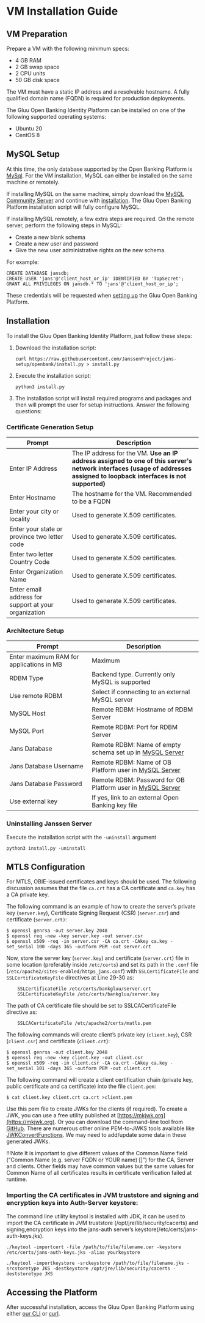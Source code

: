 # VM Installation Guide

## VM Preparation

Prepare a VM with the following minimum specs:

- 4 GB RAM
- 2 GB swap space
- 2 CPU units
- 50 GB disk space

The VM must have a static IP address and a resolvable hostname. A fully qualified domain name (FQDN) is required for production deployments.

The Gluu Open Banking Identity Platform can be installed on one of the following supported operating systems:

- Ubuntu 20
- CentOS 8

## MySQL Setup

At this time, the only database supported by the Open Banking Platform is [MySql](https://www.mysql.com/). For the VM installation, MySQL can either be installed on the same machine or remotely.

If installing MySQL on the same machine, simply download the [MySQL Community Server](https://dev.mysql.com/downloads/mysql/) and continue with [installation](#installation). The Gluu Open Banking Platform installation script will fully configure MySQL.

If installing MySQL remotely, a few extra steps are required. On the remote server, perform the following steps in MySQL:

- Create a new blank schema
- Create a new user and password
- Give the new user administrative rights on the new schema.

For example:

```
CREATE DATABASE jansdb;
CREATE USER 'jans'@'client_host_or_ip' IDENTIFIED BY 'TopSecret';
GRANT ALL PRIVILEGES ON jansdb.* TO 'jans'@'client_host_or_ip';
```

These credentials will be requested when [setting up](#architecture-setup) the Gluu Open Banking Platform.

## Installation 

To install the Gluu Open Banking Identity Platform, just follow these steps:

1. Download the installation script:

    `curl https://raw.githubusercontent.com/JanssenProject/jans-setup/openbank/install.py > install.py`

1. Execute the installation script:

    `python3 install.py`

1. The installation script will install required programs and packages and then will prompt the user for setup instructions. Answer the following questions:

### Certificate Generation Setup

| Prompt | Description |
| ------ | ----------- |
| Enter IP Address | The IP address for the VM. **Use an IP address assigned to one of this server's network interfaces (usage of addresses assigned to loopback interfaces is not supported)** |
| Enter Hostname | The hostname for the VM. Recommended to be a FQDN |
| Enter your city or locality | Used to generate X.509 certificates. |
| Enter your state or province two letter code | Used to generate X.509 certificates. |
| Enter two letter Country Code | Used to generate X.509 certificates. |
| Enter Organization Name | Used to generate X.509 certificates. |
| Enter email address for support at your organization | Used to generate X.509 certificates.|

### Architecture Setup

| Prompt | Description |
| ---- | --------- |
| Enter maximum RAM for applications in MB | Maximum  |
| RDBM Type | Backend type. Currently only MySQL is supported |
| Use remote RDBM | Select if connecting to an external MySQL server |
| MySQL Host | Remote RDBM: Hostname of RDBM Server | 
| MySQL Port | Remote RDBM: Port for RDBM Server |
| Jans Database | Remote RDBM: Name of empty schema set up in [MySQL Server](#mysql-setup) |
| Jans Database Username | Remote RDBM: Name of OB Platform user in [MySQL Server](#mysql-setup) |
| Jans Database Password | Remote RDBM: Password for OB Platform user in [MySQL Server](#mysql-setup) |
| Use external key | If yes, link to an external Open Banking key file |

### Uninstalling Janssen Server

Execute the installation script with the `-uninstall` argument

`python3 install.py -uninstall`

## MTLS Configuration

For MTLS, OBIE-issued certificates and keys should be used. The following discussion assumes that the file `ca.crt` has a CA certificate and `ca.key` has a CA private key. 

The following command is an example of how to create the server’s private key (`server.key`), Certificate Signing Request (CSR) (`server.csr`) and certificate (`server.crt)`:

```
$ openssl genrsa -out server.key 2048
$ openssl req -new -key server.key -out server.csr
$ openssl x509 -req -in server.csr -CA ca.crt -CAkey ca.key -set_serial 100 -days 365 -outform PEM -out server.crt
```

Now, store the server key (`server.key`) and certificate (`server.crt`) file in some location (preferably inside `/etc/certs`) and set its path in the `.conf` file (`/etc/apache2/sites-enabled/https_jans.conf`) with  `SSLCertificateFile` and  `SSLCertificateKeyFile` directives at Line 29-30 as:

```
	SSLCertificateFile /etc/certs/bankgluu/server.crt
	SSLCertificateKeyFile /etc/certs/bankgluu/server.key
```

The path of CA certificate file should be set to SSLCACertificateFile directive as:

```
	SSLCACertificateFile /etc/apache2/certs/matls.pem    
```

The following commands will create client’s private key (`client.key`), CSR (`client.csr`) and certificate (`client.crt`):

```
$ openssl genrsa -out client.key 2048
$ openssl req -new -key client.key -out client.csr
$ openssl x509 -req -in client.csr -CA ca.crt -CAkey ca.key -set_serial 101 -days 365 -outform PEM -out client.crt
```

The following command will create a client certification chain (private key, public certificate and ca certificate) into the file `client.pem`:

```
$ cat client.key client.crt ca.crt >client.pem
```

Use this pem file to create JWKs for the clients (if required). To create a JWK, you can use a free utility published at [https://mkjwk.org](https://mkjwk.org). Or you can download the command-line tool from [GitHub](https://github.com/mitreid-connect/json-web-key-generator). There are numerous other online PEM-to-JWKS tools available like [JWKConvertFunctions](https://8gwifi.org/jwkconvertfunctions.jsp). We may need to add/update some data in these generated JWKs.

!!!Note 
    It is important to give different values of the Common Name field (“Common Name (e.g. server FQDN or YOUR name) []”) for the CA, Server and  clients. Other fields may have common values but the same values for Common Name of all certificates results in certificate verification failed at runtime.

### Importing the CA certificates in JVM truststore and signing and encryption keys into Auth-Server keystore: 

The command line utility keytool is installed with JDK, it can be used to import the CA certificate in JVM truststore (/opt/jre/lib/security/cacerts) and  signing,encryption keys into the jans-auth server’s keystore(/etc/certs/jans-auth-keys.jks).

```
./keytool -importcert -file /path/to/file/filename.cer -keystore /etc/certs/jans-auth-keys.jks -alias yourkeystore

./keytool -importkeystore -srckeystore /path/to/file/filename.jks -srcstoretype JKS -destkeystore /opt/jre/lib/security/cacerts -deststoretype JKS
```

## Accessing the Platform

After successful installation, access the Gluu Open Banking Platform using either [our CLI](https://gluu.org/docs/openbanking/jans-cli/) or [curl](https://gluu.org/docs/openbanking/curl/).
